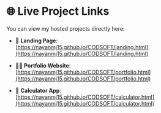# 🌐 Live Project Links

You can view my hosted projects directly here:

- 🚀 **Landing Page**:  
  [https://nayanmj15.github.io/CODSOFT/landing.html](https://nayanmj15.github.io/CODSOFT/landing.html)

- 👨‍💼 **Portfolio Website**:  
  [https://nayanmj15.github.io/CODSOFT/portfolio.html](https://nayanmj15.github.io/CODSOFT/portfolio.html)

- 🔢 **Calculator App**:  
  [https://nayanmj15.github.io/CODSOFT/calculator.html](https://nayanmj15.github.io/CODSOFT/calculator.html)
